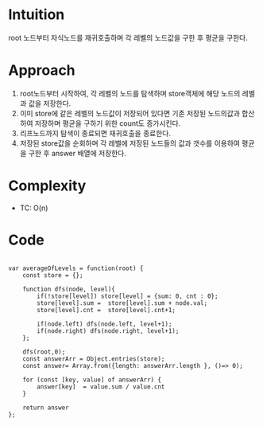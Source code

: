 # Intuition

root 노드부터 자식노드를 재귀호출하며 각 레벨의 노드값을 구한 후 평균을 구한다.

# Approach

1. root노드부터 시작하여, 각 레벨의 노드를 탐색하며 store객체에 해당 노드의 레벨과 값을 저장한다.
2. 이미 store에 같은 레벨의 노드값이 저장되어 있다면 기존 저장된 노드의값과 합산하여 저장하며 평균을 구하기 위한 count도 증가시킨다.
3. 리프노드까지 탐색이 종료되면 재귀호출을 종료한다.
4. 저장된 store값을 순회하며 각 레벨에 저장된 노드들의 값과 갯수를 이용하여 평균을 구한 후 answer 배열에 저장한다.

# Complexity

- TC: O(n)

# Code

```

var averageOfLevels = function(root) {
    const store = {};

    function dfs(node, level){
        if(!store[level]) store[level] = {sum: 0, cnt : 0};
        store[level].sum =  store[level].sum + node.val;
        store[level].cnt =  store[level].cnt+1;

        if(node.left) dfs(node.left, level+1);
        if(node.right) dfs(node.right, level+1);
    };

    dfs(root,0);
    const answerArr = Object.entries(store);
    const answer= Array.from({length: answerArr.length }, ()=> 0);

    for (const [key, value] of answerArr) {
        answer[key]  = value.sum / value.cnt
    }

    return answer
};


```
